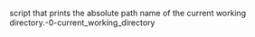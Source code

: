  script that prints the absolute path name of the current working directory.-0-current_working_directory
